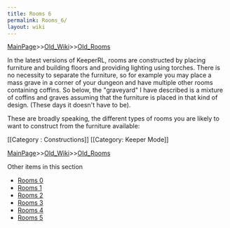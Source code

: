 ```yaml
---
title: Rooms 6
permalink: Rooms_6/
layout: wiki
---
```


[MainPage](/keeperrl_wiki/ "wikilink")>>[Old_Wiki](/keeperrl_wiki/Old_Wiki "wikilink")>>[Old_Rooms](/keeperrl_wiki/Old_Rooms "wikilink")

In the latest versions of KeeperRL, rooms are constructed by placing furniture and building floors and providing lighting using torches. There is no necessity to separate the furniture, so for example you may place a mass grave in a corner of your dungeon and have multiple other rooms containing coffins. So below, the &quot;graveyard&quot; I have described is a mixture of coffins and graves assuming that the furniture is placed in that kind of design. (These days it doesn't have to be).

These are broadly speaking, the different types of rooms you are likely to want to construct from the furniture available:

[[Category : Constructions]]
[[Category: Keeper Mode]]

[MainPage](/keeperrl_wiki/ "wikilink")>>[Old_Wiki](/keeperrl_wiki/Old_Wiki "wikilink")>>[Old_Rooms](/keeperrl_wiki/Old_Rooms "wikilink")

Other items in this section
-    [Rooms 0](/keeperrl_wiki/Rooms_0 "wikilink")
-    [Rooms 1](/keeperrl_wiki/Rooms_1 "wikilink")
-    [Rooms 2](/keeperrl_wiki/Rooms_2 "wikilink")
-    [Rooms 3](/keeperrl_wiki/Rooms_3 "wikilink")
-    [Rooms 4](/keeperrl_wiki/Rooms_4 "wikilink")
-    [Rooms 5](/keeperrl_wiki/Rooms_5 "wikilink")
